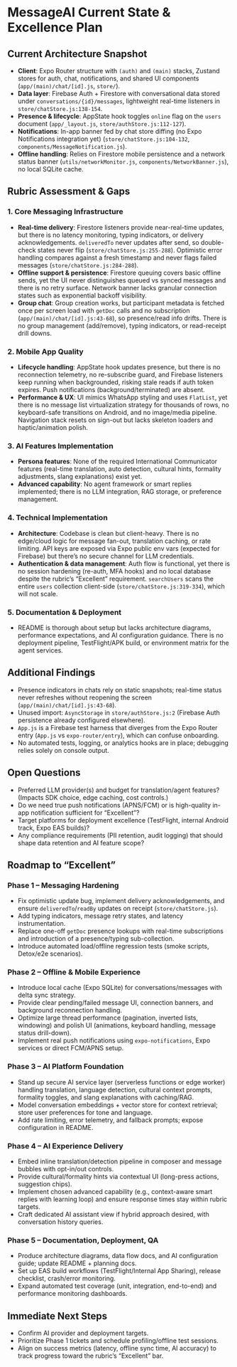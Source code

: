 # MessageAI Current State & Excellence Plan

## Current Architecture Snapshot
- **Client**: Expo Router structure with `(auth)` and `(main)` stacks, Zustand stores for auth, chat, notifications, and shared UI components (`app/(main)/chat/[id].js`, `store/`).
- **Data layer**: Firebase Auth + Firestore with conversational data stored under `conversations/{id}/messages`, lightweight real-time listeners in `store/chatStore.js:138-154`.
- **Presence & lifecycle**: AppState hook toggles `online` flag on the `users` document (`app/_layout.js`, `store/authStore.js:112-127`).
- **Notifications**: In-app banner fed by chat store diffing (no Expo Notifications integration yet) (`store/chatStore.js:104-132`, `components/MessageNotification.js`).
- **Offline handling**: Relies on Firestore mobile persistence and a network status banner (`utils/networkMonitor.js`, `components/NetworkBanner.js`), no local SQLite cache.

## Rubric Assessment & Gaps

### 1. Core Messaging Infrastructure
- **Real-time delivery**: Firestore listeners provide near-real-time updates, but there is no latency monitoring, typing indicators, or delivery acknowledgements. `deliveredTo` never updates after send, so double-check states never flip (`store/chatStore.js:255-288`). Optimistic error handling compares against a fresh timestamp and never flags failed messages (`store/chatStore.js:284-288`).
- **Offline support & persistence**: Firestore queuing covers basic offline sends, yet the UI never distinguishes queued vs synced messages and there is no retry surface. Network banner lacks granular connection states such as exponential backoff visibility.
- **Group chat**: Group creation works, but participant metadata is fetched once per screen load with `getDoc` calls and no subscription (`app/(main)/chat/[id].js:43-68`), so presence/read info drifts. There is no group management (add/remove), typing indicators, or read-receipt drill downs.

### 2. Mobile App Quality
- **Lifecycle handling**: AppState hook updates presence, but there is no reconnection telemetry, no re-subscribe guard, and Firebase listeners keep running when backgrounded, risking stale reads if auth token expires. Push notifications (background/terminated) are absent.
- **Performance & UX**: UI mimics WhatsApp styling and uses `FlatList`, yet there is no message list virtualization strategy for thousands of rows, no keyboard-safe transitions on Android, and no image/media pipeline. Navigation stack resets on sign-out but lacks skeleton loaders and haptic/animation polish.

### 3. AI Features Implementation
- **Persona features**: None of the required International Communicator features (real-time translation, auto detection, cultural hints, formality adjustments, slang explanations) exist yet.
- **Advanced capability**: No agent framework or smart replies implemented; there is no LLM integration, RAG storage, or preference management.

### 4. Technical Implementation
- **Architecture**: Codebase is clean but client-heavy. There is no edge/cloud logic for message fan-out, translation caching, or rate limiting. API keys are exposed via Expo public env vars (expected for Firebase) but there’s no secure channel for LLM credentials.
- **Authentication & data management**: Auth flow is functional, yet there is no session hardening (re-auth, MFA hooks) and no local database despite the rubric’s “Excellent” requirement. `searchUsers` scans the entire `users` collection client-side (`store/chatStore.js:319-334`), which will not scale.

### 5. Documentation & Deployment
- README is thorough about setup but lacks architecture diagrams, performance expectations, and AI configuration guidance. There is no deployment pipeline, TestFlight/APK build, or environment matrix for the agent services.

## Additional Findings
- Presence indicators in chats rely on static snapshots; real-time status never refreshes without reopening the screen (`app/(main)/chat/[id].js:43-68`).
- Unused import: `AsyncStorage` in `store/authStore.js:2` (Firebase Auth persistence already configured elsewhere).
- `App.js` is a Firebase test harness that diverges from the Expo Router entry (`App.js` vs `expo-router/entry`), which can confuse onboarding.
- No automated tests, logging, or analytics hooks are in place; debugging relies solely on console output.

## Open Questions
- Preferred LLM provider(s) and budget for translation/agent features? (Impacts SDK choice, edge caching, cost controls.)
- Do we need true push notifications (APNS/FCM) or is high-quality in-app notification sufficient for “Excellent”?
- Target platforms for deployment excellence (TestFlight, internal Android track, Expo EAS builds)?
- Any compliance requirements (PII retention, audit logging) that should shape data retention and AI feature scope?

## Roadmap to “Excellent”

### Phase 1 – Messaging Hardening
- Fix optimistic update bug, implement delivery acknowledgements, and ensure `deliveredTo`/`readBy` updates on receipt (`store/chatStore.js`).
- Add typing indicators, message retry states, and latency instrumentation.
- Replace one-off `getDoc` presence lookups with real-time subscriptions and introduction of a presence/typing sub-collection.
- Introduce automated load/offline regression tests (smoke scripts, Detox/e2e scenarios).

### Phase 2 – Offline & Mobile Experience
- Introduce local cache (Expo SQLite) for conversations/messages with delta sync strategy.
- Provide clear pending/failed message UI, connection banners, and background reconnection handling.
- Optimize large thread performance (pagination, inverted lists, windowing) and polish UI (animations, keyboard handling, message status drill-down).
- Implement real push notifications using `expo-notifications`, Expo services or direct FCM/APNS setup.

### Phase 3 – AI Platform Foundation
- Stand up secure AI service layer (serverless functions or edge worker) handling translation, language detection, cultural context prompts, formality toggles, and slang explanations with caching/RAG.
- Model conversation embeddings + vector store for context retrieval; store user preferences for tone and language.
- Add rate limiting, error telemetry, and fallback prompts; expose configuration in README.

### Phase 4 – AI Experience Delivery
- Embed inline translation/detection pipeline in composer and message bubbles with opt-in/out controls.
- Provide cultural/formality hints via contextual UI (long-press actions, suggestion chips).
- Implement chosen advanced capability (e.g., context-aware smart replies with learning loop) and ensure response times stay within rubric targets.
- Craft dedicated AI assistant view if hybrid approach desired, with conversation history queries.

### Phase 5 – Documentation, Deployment, QA
- Produce architecture diagrams, data flow docs, and AI configuration guide; update README + planning docs.
- Set up EAS build workflows (TestFlight/Internal App Sharing), release checklist, crash/error monitoring.
- Expand automated test coverage (unit, integration, end-to-end) and performance monitoring dashboards.

## Immediate Next Steps
- Confirm AI provider and deployment targets.
- Prioritize Phase 1 tickets and schedule profiling/offline test sessions.
- Align on success metrics (latency, offline sync time, AI accuracy) to track progress toward the rubric’s “Excellent” bar.

